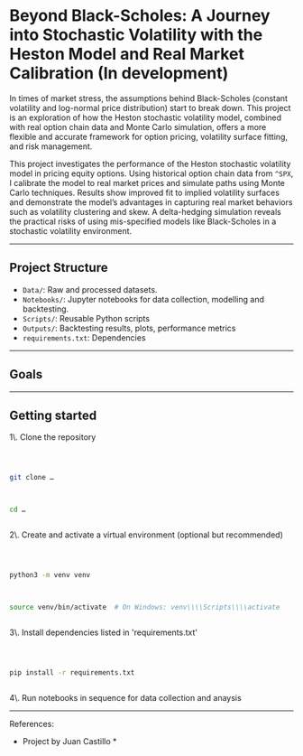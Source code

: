 # Beyond Black-Scholes: A Journey into Stochastic Volatility with the Heston Model and Real Market Calibration (In development)



In times of market stress, the assumptions behind Black-Scholes (constant volatility and log-normal price distribution) start to break down. This project is an exploration of how the Heston stochastic volatility model, combined with real option chain data and Monte Carlo simulation, offers a more flexible and accurate framework for option pricing, volatility surface fitting, and risk management.



This project investigates the performance of the Heston stochastic volatility model in pricing equity options. Using historical option chain data from `^SPX`, I calibrate the model to real market prices and simulate paths using Monte Carlo techniques. Results show improved fit to implied volatility surfaces and demonstrate the model’s advantages in capturing real market behaviors such as volatility clustering and skew. A delta-hedging simulation reveals the practical risks of using mis-specified models like Black-Scholes in a stochastic volatility environment.



---



## Project Structure



* `Data/`: Raw and processed datasets.
* `Notebooks/`: Jupyter notebooks for data collection, modelling and backtesting.
* `Scripts/`: Reusable Python scripts
* `Outputs/`: Backtesting results, plots, performance metrics
* `requirements.txt`: Dependencies



---



## Goals



---



## Getting started



1\\. Clone the repository



```bash



git clone …



cd …



```



2\\. Create and activate a virtual environment (optional but recommended)



```bash



python3 -m venv venv



source venv/bin/activate  # On Windows: venv\\\\Scripts\\\\activate



```

3\\. Install dependencies listed in 'requirements.txt'



```bash 



pip install -r requirements.txt



```



4\\. Run notebooks in sequence for data collection and anaysis



---



References:




* Project by Juan Castillo *

